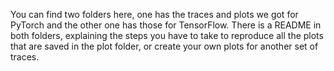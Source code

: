 You can find two folders here, one has the traces and plots we got for PyTorch and the other one has those for TensorFlow. There is a README in
both folders, explaining the steps you have to take to reproduce all the plots that are saved in the plot folder, or create your own plots for another set of traces.
